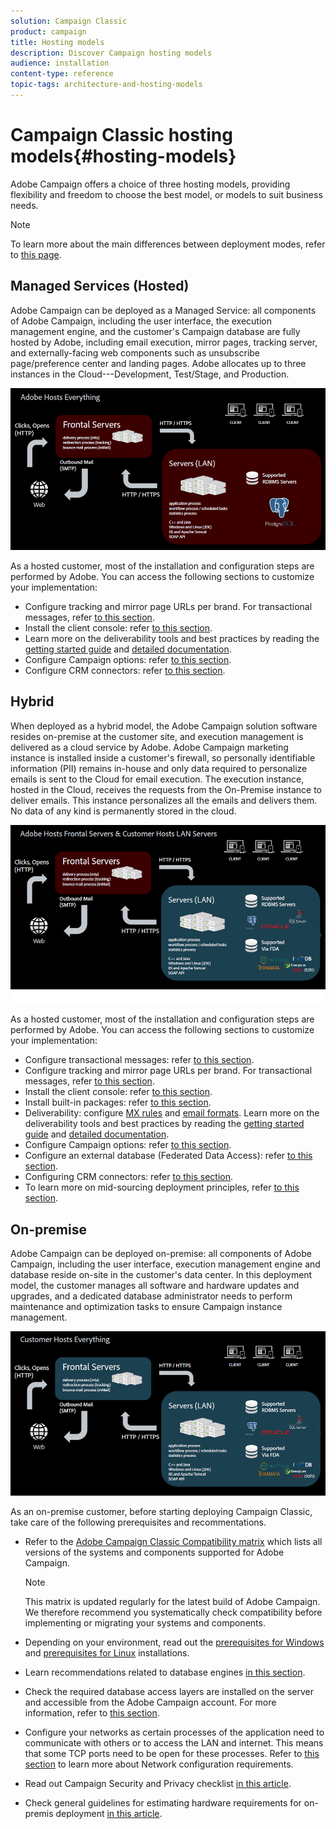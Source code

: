 ```yaml
---
solution: Campaign Classic
product: campaign
title: Hosting models
description: Discover Campaign hosting models
audience: installation
content-type: reference
topic-tags: architecture-and-hosting-models
---
```


# Campaign Classic hosting models{#hosting-models}

Adobe Campaign offers a choice of three hosting models, providing flexibility and freedom to choose the best model, or models to suit business needs.

>[!NOTE]
>
>To learn more about the main differences between deployment modes, refer to [this page](../../installation/using/capability-matrix.md).

## Managed Services (Hosted)

  Adobe Campaign can be deployed as a Managed Service: all components of Adobe Campaign, including the user interface, the execution management engine, and the customer's Campaign database are fully hosted by Adobe, including email execution, mirror pages, tracking server, and externally-facing web components such as unsubscribe page/preference center and landing pages. Adobe allocates up to three instances in the Cloud---Development, Test/Stage, and Production.

  ![](assets/deployment_hosted.png)

As a hosted customer, most of the installation and configuration steps are performed by Adobe. You can access the following sections to customize your implementation:

* Configure tracking and mirror page URLs per brand. For transactional messages, refer [to this section](../../message-center/using/configuring-multibranding.md).
* Install the client console: refer [to this section](../../installation/using/installing-the-client-console.md).
* Learn more on the deliverability tools and best practices by reading the [getting started guide](../../delivery/using/deliverability-key-points.md) and [detailed documentation](../../delivery/using/about-deliverability.md).
* Configure Campaign options: refer [to this section](../../installation/using/configuring-campaign-options.md).
* Configure CRM connectors: refer [to this section](../../platform/using/crm-connectors.md).


## Hybrid

  When deployed as a hybrid model, the Adobe Campaign solution software resides on-premise at the customer site, and execution management is delivered as a cloud service by Adobe. Adobe Campaign marketing instance is installed inside a customer's firewall, so personally identifiable information (PII) remains in-house and only data required to personalize emails is sent to the Cloud for email execution. The execution instance, hosted in the Cloud, receives the requests from the On-Premise instance to deliver emails. This instance personalizes all the emails and delivers them. No data of any kind is permanently stored in the cloud. 

  ![](assets/deployment_hybrid.png)

As a hosted customer, most of the installation and configuration steps are performed by Adobe. You can access the following sections to customize your implementation:

* Configure transactional messages: refer [to this section](../../message-center/using/transactional-messaging-architecture.md).
* Configure tracking and mirror page URLs per brand. For transactional messages, refer [to this section](../../message-center/using/configuring-multibranding.md).
* Install the client console: refer [to this section](../../installation/using/installing-the-client-console.md).
* Install built-in packages: refer [to this section](../../installation/using/installing-campaign-standard-packages.md).
* Deliverability: configure [MX rules](../../installation/using/email-deliverability.md#mx-configuration) and [email formats](../../installation/using/email-deliverability.md#managing-email-formats). Learn more on the deliverability tools and best practices by reading the [getting started guide](../../delivery/using/deliverability-key-points.md) and [detailed documentation](../../delivery/using/about-deliverability.md).
* Configure Campaign options: refer [to this section](../../installation/using/configuring-campaign-options.md).
* Configure an external database (Federated Data Access): refer [to this section](../../installation/using/about-fda.md).
* Configuring CRM connectors: refer [to this section](../../platform/using/crm-connectors.md).
* To learn more on mid-sourcing deployment principles, refer [to this section](../../installation/using/mid-sourcing-deployment.md).



## On-premise

  Adobe Campaign can be deployed on-premise: all components of Adobe Campaign, including the user interface, execution management engine and database reside on-site in the customer's data center. In this deployment model, the customer manages all software and hardware updates and upgrades, and a dedicated database administrator needs to perform maintenance and optimization tasks to ensure Campaign instance management. 

  ![](assets/deployment_onpremise.png)

As an on-premise customer, before starting deploying Campaign Classic, take care of the following prerequisites and recommentations.

* Refer to the [Adobe Campaign Classic Compatibility matrix](../../rn/using/compatibility-matrix.md) which lists all versions of the systems and components supported for Adobe Campaign.

  >[!NOTE]
  >
  >This matrix is updated regularly for the latest build of Adobe Campaign. We therefore recommend you systematically check compatibility before implementing or migrating your systems and components.

* Depending on your environment, read out the [prerequisites for Windows](../../installation/using/prerequisites-of-campaign-installation-in-windows.md) and [prerequisites for Linux](../../installation/using/prerequisites-of-campaign-installation-in-linux.md) installations.
* Learn recommendations related to database engines [in this section](../../installation/using/database.md).
* Check the required database access layers are installed on the server and accessible from the Adobe Campaign account. For more information, refer to [this section](../../installation/using/application-server.md).
* Configure your networks as certain processes of the application need to communicate with others or to access the LAN and internet. This means that some TCP ports need to be open for these processes. Refer to [this section](../../installation/using/network-configuration.md) to learn more about Network configuration requirements.
* Read out Campaign Security and Privacy checklist [in this article](https://helpx.adobe.com/campaign/kb/acc-security.html).
* Check general guidelines for estimating hardware requirements for on-premis deployment [in this article](https://helpx.adobe.com/campaign/kb/hardware-sizing-guide.html).
